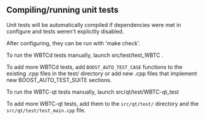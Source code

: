 Compiling/running unit tests
------------------------------------

Unit tests will be automatically compiled if dependencies were met in configure
and tests weren't explicitly disabled.

After configuring, they can be run with 'make check'.

To run the WBTCd tests manually, launch src/test/test_WBTC .

To add more WBTCd tests, add `BOOST_AUTO_TEST_CASE` functions to the existing
.cpp files in the test/ directory or add new .cpp files that
implement new BOOST_AUTO_TEST_SUITE sections.

To run the WBTC-qt tests manually, launch src/qt/test/WBTC-qt_test

To add more WBTC-qt tests, add them to the `src/qt/test/` directory and
the `src/qt/test/test_main.cpp` file.
